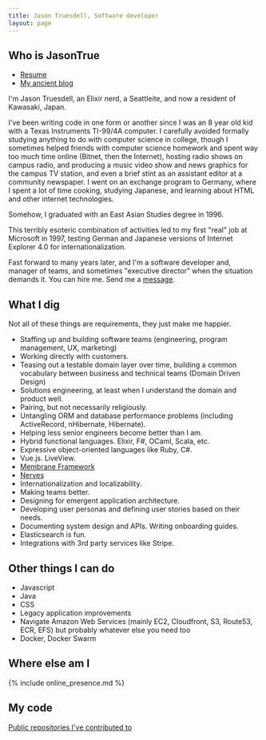 ```yaml
---
title: Jason Truesdell, Software developer
layout: page
---
```


## Who is JasonTrue

- [Resume](resume.md)
- [My ancient blog](https://blog.jagaimo.com)

I'm Jason Truesdell, an Elixir nerd, a Seattleite, and now a resident of Kawasaki, Japan.

I've been writing code in one form or another since I was an 8 year old kid with a Texas Instruments TI-99/4A computer. I carefully avoided formally studying anything to do with computer science in college, though I sometimes helped friends with computer science homework and spent way too much time online (Bitnet, then the Internet), hosting radio shows on campus radio, and producing a music video show and news graphics for the campus TV station, and even a brief stint as an assistant editor at a community newspaper. I went on an exchange program to Germany, where I spent a lot of time cooking, studying Japanese, and learning about HTML and other internet technologies.

Somehow, I graduated with an East Asian Studies degree in 1996.

This terribly esoteric combination of activities led to my first "real" job at Microsoft in 1997, testing German and Japanese versions of Internet Explorer 4.0 for internationalization.

Fast forward to many years later, and I'm a software developer and, manager of teams, and
sometimes "executive director" when the situation demands it. You can hire me. Send me a
[message](mailto:jason@yuzuten.com).

## What I dig

Not all of these things are requirements, they just make me happier.

- Staffing up and building software teams (engineering, program management, UX, marketing)
- Working directly with customers.
- Teasing out a testable domain layer over time, building a common
  vocabulary between business and technical teams (Domain Driven Design)
- Solutions engineering, at least when I understand the domain and product well.
- Pairing, but not necessarily religiously.
- Untangling ORM and database performance problems (including ActiveRecord, nHibernate, Hibernate).
- Helping less senior engineers become better than I am.
- Hybrid functional languages. Elixir, F#, OCaml, Scala, etc.
- Expressive object-oriented languages like Ruby, C#. 
- Vue.js. LiveView.
- [Membrane Framework](https://membrane.stream/)
- [Nerves](https://nerves-project.org/)
- Internationalization and localizability.
- Making teams better.
- Designing for emergent application architecture.
- Developing user personas and defining user stories based on
their needs.
- Documenting system design and APIs. Writing onboarding guides.
- Elasticsearch is fun.
- Integrations with 3rd party services like Stripe.

## Other things I can do

- Javascript
- Java
- CSS
- Legacy application improvements
- Navigate Amazon Web Services (mainly EC2, Cloudfront, S3, Route53, ECR, EFS) but
probably whatever else you need too
- Docker, Docker Swarm

## Where else am I
{% include online_presence.md %}

## My code
[Public repositories I've contributed to](repositories.html) 
